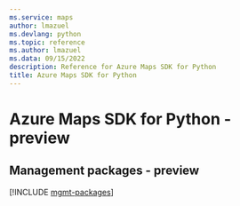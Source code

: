 ```yaml
---
ms.service: maps
author: lmazuel
ms.devlang: python
ms.topic: reference
ms.author: lmazuel
ms.data: 09/15/2022
description: Reference for Azure Maps SDK for Python
title: Azure Maps SDK for Python
---
```

# Azure Maps SDK for Python - preview

## Management packages - preview
[!INCLUDE [mgmt-packages](maps-mgmt-index.md)]
